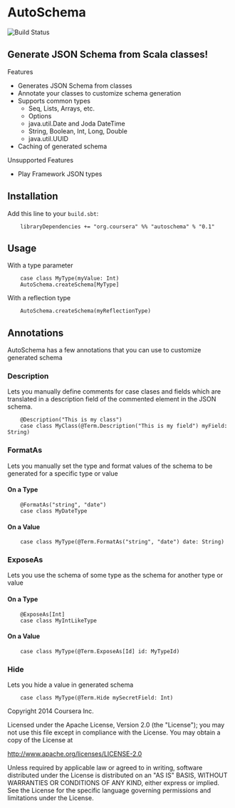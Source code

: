 # AutoSchema

![Build Status](https://travis-ci.org/coursera/autoschema.svg?branch=master)

## Generate JSON Schema from Scala classes!

Features

* Generates JSON Schema from classes
* Annotate your classes to customize schema generation
* Supports common types
    * Seq, Lists, Arrays, etc.
    * Options
    * java.util.Date and Joda DateTime
    * String, Boolean, Int, Long, Double
    * java.util.UUID
* Caching of generated schema

Unsupported Features

* Play Framework JSON types

## Installation
Add this line to your `build.sbt`:

        libraryDependencies += "org.coursera" %% "autoschema" % "0.1"

## Usage
With a type parameter

        case class MyType(myValue: Int)
        AutoSchema.createSchema[MyType]

With a reflection type

        AutoSchema.createSchema(myReflectionType)

## Annotations
AutoSchema has a few annotations that you can use to customize generated schema

### Description
Lets you manually define comments for case clases and fields which are translated in a description field
of the commented element in the JSON schema.

        @Description("This is my class")
        case class MyClass(@Term.Description("This is my field") myField: String)

### FormatAs
Lets you manually set the type and format values of the schema to be generated for a specific type or value

#### On a Type
        @FormatAs("string", "date")
        case class MyDateType

#### On a Value
        case class MyType(@Term.FormatAs("string", "date") date: String)

### ExposeAs
Lets you use the schema of some type as the schema for another type or value

#### On a Type
        @ExposeAs[Int]
        case class MyIntLikeType

#### On a Value
        case class MyType(@Term.ExposeAs[Id] id: MyTypeId)

### Hide
Lets you hide a value in generated schema

        case class MyType(@Term.Hide mySecretField: Int)

Copyright 2014 Coursera Inc.

Licensed under the Apache License, Version 2.0 (the "License");
you may not use this file except in compliance with the License.
You may obtain a copy of the License at

http://www.apache.org/licenses/LICENSE-2.0

Unless required by applicable law or agreed to in writing, software
distributed under the License is distributed on an "AS IS" BASIS,
WITHOUT WARRANTIES OR CONDITIONS OF ANY KIND, either express or implied.
See the License for the specific language governing permissions and
limitations under the License.